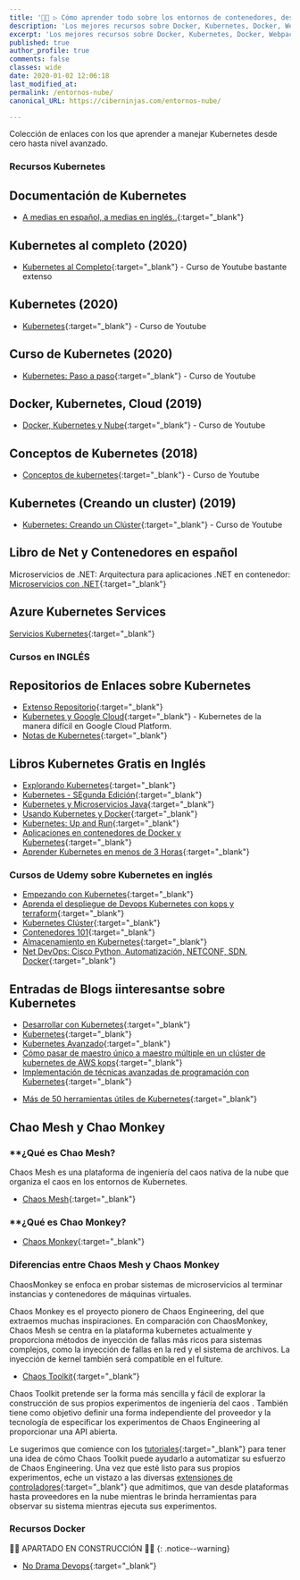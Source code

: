 ```yaml
---
title: '👨‍🚀 ▷ Cómo aprender todo sobre los entornos de contenedores, desarrollo e implementación en la nube: Docker, Kubernetes, Webpack..'
description: 'Los mejores recursos sobre Docker, Kubernetes, Docker, Webpack, Nodejs, AWS, Google Cloud, Azure'
excerpt: 'Los mejores recursos sobre Docker, Kubernetes, Docker, Webpack, Nodejs, AWS, Google Cloud, Azure'
published: true
author_profile: true
comments: false
classes: wide
date: 2020-01-02 12:06:18
last_modified_at: 
permalink: /entornos-nube/
canonical_URL: https://ciberninjas.com/entornos-nube/

---
```


Colección de enlaces con los que aprender a manejar Kubernetes desde cero hasta nivel avanzado.

### **Recursos Kubernetes**

## Documentación de Kubernetes

- [A medias en español, a medias en inglés..](https://kubernetes.io/es/docs/concepts/){:target="_blank"}

## Kubernetes al completo (2020)

- [Kubernetes al Completo](https://www.youtube.com/playlist?list=PLkqaOL-oB94HdBAzDSC-o6iUUsGog8DtK){:target="_blank"} - Curso de Youtube bastante extenso

## Kubernetes (2020)

- [Kubernetes](https://www.youtube.com/playlist?list=PLpniwzKqlOID9NFFOrr6VR2wTWu9-Fuwh){:target="_blank"} - Curso de Youtube

## Curso de Kubernetes (2020)

- [Kubernetes: Paso a paso](https://www.youtube.com/playlist?list=PLrb1e2Mp6N_uJSNsV-7SqLFaBdImJsI5x){:target="_blank"} - Curso de Youtube

## Docker, Kubernetes, Cloud (2019)

- [Docker, Kubernetes y Nube](https://www.youtube.com/playlist?list=PLwH0tlWs8nkTQ8lNQ1usKML8pxAP4hEMH){:target="_blank"} - Curso de Youtube

## Conceptos de Kubernetes (2018)

- [Conceptos de kubernetes](https://www.youtube.com/playlist?list=PLo5G9g9vTlqk21Bj8GObMcTBrDPdBjbQ2){:target="_blank"} - Curso de Youtube

## Kubernetes (Creando un cluster) (2019)

- [Kubernetes: Creando un Clúster](https://www.youtube.com/playlist?list=PLCCODbPcjj1dgvwL6w2bg8uIyLqd1yaAD){:target="_blank"} - Curso de Youtube

## Libro de Net y Contenedores en español

Microservicios de .NET: Arquitectura para aplicaciones .NET en contenedor: [Microservicios con .NET](https://docs.microsoft.com/es-es/dotnet/architecture/microservices/){:target="_blank"}

## Azure Kubernetes Services

[Servicios Kubernetes](https://azure.microsoft.com/es-es/services/kubernetes-service/){:target="_blank"}

### Cursos en INGLÉS

## Repositorios de Enlaces sobre Kubernetes

- [Extenso Repositorio](https://github.com/ramitsurana/awesome-kubernetes#awesome-kubernetes){:target="_blank"}
- [Kubernetes y Google Cloud](https://github.com/kelseyhightower/kubernetes-the-hard-way#kubernetes-the-hard-way){:target="_blank"} - Kubernetes de la manera difícil en Google Cloud Platform.
- [Notas de Kubernetes](https://github.com/overnote/awesome-kubernetes-notes#awesome-kubernetes-notes){:target="_blank"}

## Libros Kubernetes Gratis en Inglés

- [Explorando Kubernetes](https://www.manning.com/books/exploring-kubernetes){:target="_blank"}
- [Kubernetes - SEgunda Edición](https://www.packtpub.com/free-ebooks/virtualization-and-cloud/kubernetes-cookbook-second-edition/9781788837606){:target="_blank"}
- [Kubernetes y Microservicios Java](https://leanpub.com/playing-with-java-microservices-on-k8s-and-ocp){:target="_blank"}
- [Usando Kubernetes y Docker](https://www.syncfusion.com/ebooks/using-netcore-docker-and-kubernetes-succinctly){:target="_blank"}
- [Kubernetes: Up and Run](https://k8s.vmware.com/kubernetes-up-and-running/){:target="_blank"}
- [Aplicaciones en contenedores de Docker y Kubernetes](https://azure.microsoft.com/es-es/resources/containerize-your-apps-with-docker-and-kubernetes/){:target="_blank"}
- [Aprender Kubernetes en menos de 3 Horas](https://www.freecodecamp.org/news/learn-kubernetes-in-under-3-hours-a-detailed-guide-to-orchestrating-containers-114ff420e882/){:target="_blank"}

### Cursos de Udemy sobre Kubernetes en inglés

- [Empezando con Kubernetes](https://www.udemy.com/course/kubernetes-getting-started/){:target="_blank"}
- [Aprenda el despliegue de Devops Kubernetes con kops y terraform](https://www.udemy.com/course/learn-devops-kubernetes-deployment-by-kops-and-terraform/){:target="_blank"}
- [Kubernetes Clúster](https://www.udemy.com/course/just-enough-kubernetes/){:target="_blank"}
- [Contenedores 101](https://www.udemy.com/course/containers-101/){:target="_blank"}
- [Almacenamiento en Kubernetes](https://www.udemy.com/course/portworx-fundamentals/){:target="_blank"}
- [Net DevOps: Cisco Python, Automatización, NETCONF, SDN, Docker](https://www.udemy.com/course/net-devops-cisco-python-automation-netconf-sdn-docker/){:target="_blank"}

## Entradas de Blogs iinteresantse sobre Kubernetes

- [Desarrollar con Kubernetes](https://kubernetes.io/blog/2018/05/01/developing-on-kubernetes/){:target="_blank"}
- [Kubernetes](https://medium.com/google-cloud/tagged/kubernetes){:target="_blank"}
- [Kubernetes Avanzado](https://engineering.opsgenie.com/advanced-kubernetes-objects-53f5e9bc0c28){:target="_blank"}
- [Cómo pasar de maestro único a maestro múltiple en un clúster de kubernetes de AWS kops](https://blenderfox.com/2018/01/23/how-to-move-from-single-master-to-multi-master-in-an-aws-kops-kubernetes-cluster/){:target="_blank"}
- [Implementación de técnicas avanzadas de programación con Kubernetes](https://blog.kublr.com/implementing-advanced-scheduling-techniques-with-kubernetes-a1d59aece87b){:target="_blank"}
<!-- https://hackernoon.com/top-10-kubernetes-tips-and-tricks-27528c2d0222 -->
- [Más de 50 herramientas útiles de Kubernetes](https://caylent.com/50-useful-kubernetes-tools){:target="_blank"}

## Chao Mesh y Chao Monkey

### **¿Qué es Chao Mesh?

Chaos Mesh es una plataforma de ingeniería del caos nativa de la nube que organiza el caos en los entornos de Kubernetes.

- [Chaos Mesh](https://github.com/pingcap/chaos-mesh){:target="_blank"}

### **¿Qué es Chao Monkey?

- [Chaos Monkey](https://en.wikipedia.org/wiki/Chaos_engineering){:target="_blank"}

### Diferencias entre Chaos Mesh y Chaos Monkey

ChaosMonkey se enfoca en probar sistemas de microservicios al terminar instancias y contenedores de máquinas virtuales.

Chaos Monkey es el proyecto pionero de Chaos Engineering, del que extraemos muchas inspiraciones. En comparación con ChaosMonkey, Chaos Mesh se centra en la plataforma kubernetes actualmente y proporciona métodos de inyección de fallas más ricos para sistemas complejos, como la inyección de fallas en la red y el sistema de archivos. La inyección de kernel también será compatible en el fulture.

- [Chaos Toolkit](https://docs.chaostoolkit.org/drivers/istio/){:target="_blank"}

Chaos Toolkit pretende ser la forma más sencilla y fácil de explorar la construcción de sus propios experimentos de ingeniería del caos . También tiene como objetivo definir una forma independiente del proveedor y la tecnología de especificar los experimentos de Chaos Engineering al proporcionar una API abierta.

Le sugerimos que comience con los [tutoriales](https://docs.chaostoolkit.org/reference/tutorial){:target="_blank"} para tener una idea de cómo Chaos Toolkit puede ayudarlo a automatizar su esfuerzo de Chaos Engineering. Una vez que esté listo para sus propios experimentos, eche un vistazo a las diversas [extensiones de controladores](https://chaostoolkit.org/extensions){:target="_blank"} que admitimos, que van desde plataformas hasta proveedores en la nube mientras le brinda herramientas para observar su sistema mientras ejecuta sus experimentos.

### **Recursos Docker**

👷‍♂️ APARTADO EN CONSTRUCCIÓN 👷‍♂️
{: .notice--warning}

- [No Drama Devops](https://nodramadevops.com/containers/){:target="_blank"}
